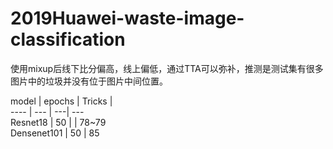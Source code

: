 # 2019Huawei-waste-image-classification

使用mixup后线下比分偏高，线上偏低，通过TTA可以弥补，推测是测试集有很多图片中的垃圾并没有位于图片中间位置。

model | epochs | Tricks |  
----  | --- | ---| ---  
Resnet18 | 50 |  | 78~79  
Densenet101 | 50 | 85  
